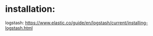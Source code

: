 # installation: 
 logstash: https://www.elastic.co/guide/en/logstash/current/installing-logstash.html
# 
